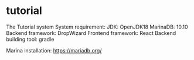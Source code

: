 # tutorial
The Tutorial system
System requirement:
JDK: OpenJDK18
MarinaDB: 10.10
Backend framework: DropWizard
Frontend framework: React
Backend building tool: gradle

Marina installation:
https://mariadb.org/

